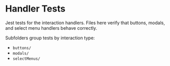 # Handler Tests

Jest tests for the interaction handlers. Files here verify that buttons, modals, and select menu handlers behave correctly.

Subfolders group tests by interaction type:
- `buttons/`
- `modals/`
- `selectMenus/`
